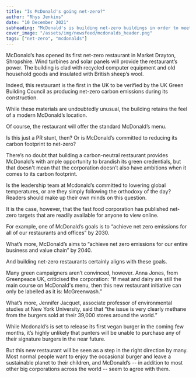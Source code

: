 ```yaml
---
title: "Is McDonald's going net-zero?"
author: "Rhys Jenkins"
date: "10 December 2021"
subheading: "McDonald's is building net-zero buildings in order to meet net-zero targets."
cover_image: "/assets/img/newsfeed/mcdonalds_header.png"
tags: ["net-zero", "mcdonalds"]   
---
```


McDonald’s has opened its first net-zero restaurant in Market Drayton, Shropshire. Wind turbines and solar panels will provide the restaurant’s power. The building is clad with recycled computer equipment and old household goods and insulated with British sheep’s wool.

Indeed, this restaurant is the first in the UK to be verified by the UK Green Building Council as producing net-zero carbon emissions during its construction. 

While these materials are undoubtedly unusual, the building retains the feel of a modern McDonald’s location.  

Of course, the restaurant will offer the standard McDonald’s menu. 

Is this just a PR stunt, then? Or is McDonald’s committed to reducing its carbon footprint to net-zero?

There’s no doubt that building a carbon-neutral restaurant provides McDonald’s with ample opportunity to brandish its green credentials, but that doesn't mean that the corporation doesn’t also have ambitions when it comes to its carbon footprint.

Is the leadership team at Mcdonald’s committed to lowering global temperatures, or are they simply following the orthodoxy of the day? Readers should make up their own minds on this question. 

It is the case, however, that the fast food corporation has published net-zero targets that are readily available for anyone to view online. 

For example, one of McDonald’s goals is to “achieve net zero emissions for all of our restaurants and offices” by 2030.

What’s more, McDonald’s aims to “achieve net zero emissions for our entire business and value chain” by 2040. 

And building net-zero restaurants certainly aligns with these goals.  

Many green campaigners aren’t convinced, however. Anna Jones, from Greenpeace UK, criticised the corporation: “If meat and dairy are still the main course on McDonald's menu, then this new restaurant initiative can only be labelled as it is: McGreenwash.”

What’s more, Jennifer Jacquet, associate professor of environmental studies at New York University, said that “the issue is very clearly methane from the burgers sold at their 39,000 stores around the world.” 

While Mcdonald’s is set to release its first vegan burger in the coming few months, it’s highly unlikely that punters will be unable to purchase any of their signature burgers in the near future. 

But this new restaurant will be seen as a step in the right direction by many. Most normal people want to enjoy the occasional burger and leave a sustainable planet to their children, and McDonald’s -- in addition to most other big corporations across the world -- seem to agree with them. 